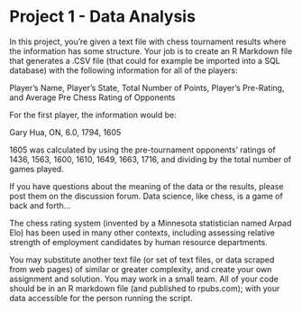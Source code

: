 # Project 1 - Data Analysis

In this project, you’re given a text file with chess tournament results where the information has some structure. Your job is to create an R Markdown file that generates a .CSV file (that could for example be imported into a SQL database) with the following information for all of the players:</p>
Player’s Name, Player’s State, Total Number of Points, Player’s Pre-Rating, and Average Pre Chess Rating of Opponents</p>
For the first player, the information would be:</p>
Gary Hua, ON, 6.0, 1794, 1605</p>
1605 was calculated by using the pre-tournament opponents’ ratings of 1436, 1563, 1600, 1610, 1649, 1663, 1716, and dividing by the total number of games played.</p>
If you have questions about the meaning of the data or the results, please post them on the discussion forum. Data science, like chess, is a game of back and forth...</p>
The chess rating system (invented by a Minnesota statistician named Arpad Elo) has been used in many other contexts, including assessing relative strength of employment candidates by human resource departments.</p>
You may substitute another text file (or set of text files, or data scraped from web pages) of similar or greater complexity, and create your own assignment and solution. You may work in a small team. All of your code should be in an R markdown file (and published to rpubs.com); with your data accessible for the person running the script.
